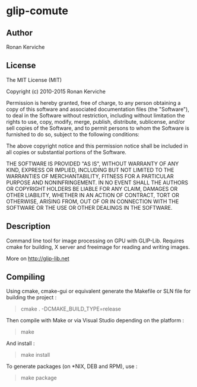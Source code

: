 glip-comute
==============

Author
--------------
Ronan Kerviche

License
--------------
The MIT License (MIT)

Copyright (c) 2010-2015 Ronan Kerviche

Permission is hereby granted, free of charge, to any person obtaining a copy
of this software and associated documentation files (the "Software"), to deal
in the Software without restriction, including without limitation the rights
to use, copy, modify, merge, publish, distribute, sublicense, and/or sell
copies of the Software, and to permit persons to whom the Software is
furnished to do so, subject to the following conditions:

The above copyright notice and this permission notice shall be included in
all copies or substantial portions of the Software.

THE SOFTWARE IS PROVIDED "AS IS", WITHOUT WARRANTY OF ANY KIND, EXPRESS OR
IMPLIED, INCLUDING BUT NOT LIMITED TO THE WARRANTIES OF MERCHANTABILITY,
FITNESS FOR A PARTICULAR PURPOSE AND NONINFRINGEMENT. IN NO EVENT SHALL THE
AUTHORS OR COPYRIGHT HOLDERS BE LIABLE FOR ANY CLAIM, DAMAGES OR OTHER
LIABILITY, WHETHER IN AN ACTION OF CONTRACT, TORT OR OTHERWISE, ARISING FROM,
OUT OF OR IN CONNECTION WITH THE SOFTWARE OR THE USE OR OTHER DEALINGS IN
THE SOFTWARE.

Description
--------------
Command line tool for image processing on GPU with GLIP-Lib. Requires cmake for building, X server and freeimage for reading and writing images.

More on http://glip-lib.net

Compiling
--------------
Using cmake, cmake-gui or equivalent generate the Makefile or SLN file for building the project :

> cmake . -DCMAKE_BUILD_TYPE=release

Then compile with Make or via Visual Studio depending on the platform :

> make

And install :

> make install

To generate packages (on *NIX, DEB and RPM), use :

> make package

